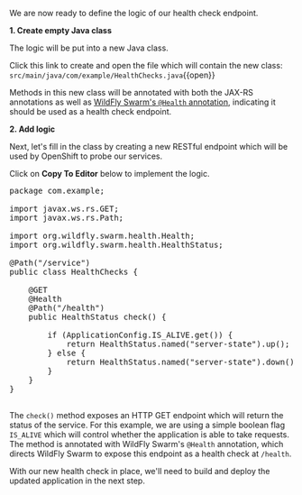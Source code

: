 We are now ready to define the logic of our health check endpoint.

**1. Create empty Java class**

The logic will be put into a new Java class.

Click this link to create and open the file which will contain the new class: `src/main/java/com/example/HealthChecks.java`{{open}}

Methods in this new class will be annotated with both the JAX-RS annotations as well as
[WildFly Swarm's `@Health` annotation](https://wildfly-swarm.gitbooks.io/wildfly-swarm-users-guide/content/advanced/monitoring.html),
indicating it should be used as a health check endpoint.

**2. Add logic**

Next, let's fill in the class by creating a new RESTful endpoint which will be used by OpenShift to probe our services.

Click on **Copy To Editor** below to implement the logic.

<pre class="file" data-filename="./src/main/java/com/example/HealthChecks.java" data-target="replace">
package com.example;

import javax.ws.rs.GET;
import javax.ws.rs.Path;

import org.wildfly.swarm.health.Health;
import org.wildfly.swarm.health.HealthStatus;

@Path("/service")
public class HealthChecks {

    @GET
    @Health
    @Path("/health")
    public HealthStatus check() {

        if (ApplicationConfig.IS_ALIVE.get()) {
            return HealthStatus.named("server-state").up();
        } else {
            return HealthStatus.named("server-state").down();
        }
    }
}

</pre>

The `check()` method exposes an HTTP GET endpoint which will return the status of the service. For this example,
we are using a simple boolean flag `IS_ALIVE` which will control whether the application is able to take requests.
The method is annotated with WildFly Swarm's `@Health` annotation, which directs WildFly Swarm to expose
this endpoint as a health check at `/health`.

With our new health check in place, we'll need to build and deploy the updated application in the next step.
